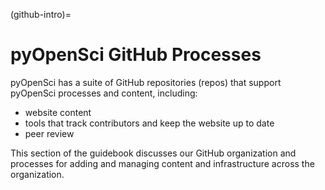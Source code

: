 (github-intro)=
# pyOpenSci GitHub Processes

pyOpenSci has a suite of GitHub repositories (repos) that support pyOpenSci
processes and content, including:

* website content
* tools that track contributors and keep the website up to date
* peer review

This section of the guidebook discusses our GitHub organization and processes
for adding and managing content and infrastructure across the organization.
